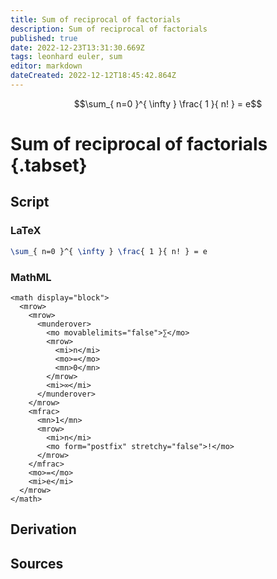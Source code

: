 ```yaml
---
title: Sum of reciprocal of factorials
description: Sum of reciprocal of factorials
published: true
date: 2022-12-23T13:31:30.669Z
tags: leonhard euler, sum
editor: markdown
dateCreated: 2022-12-12T18:45:42.864Z
---
```


$$\sum_{ n=0 }^{ \infty } \frac{ 1 }{ n! } = e$$

# Sum of reciprocal of factorials {.tabset}
## Script
### LaTeX
```tex
\sum_{ n=0 }^{ \infty } \frac{ 1 }{ n! } = e
```
### MathML
```mathml
<math display="block">
  <mrow>
    <mrow>
      <munderover>
        <mo movablelimits="false">∑</mo>
        <mrow>
          <mi>n</mi>
          <mo>=</mo>
          <mn>0</mn>
        </mrow>
        <mi>∞</mi>
      </munderover>
    </mrow>
    <mfrac>
      <mn>1</mn>
      <mrow>
        <mi>n</mi>
        <mo form="postfix" stretchy="false">!</mo>
      </mrow>
    </mfrac>
    <mo>=</mo>
    <mi>e</mi>
  </mrow>
</math>
```

## Derivation

## Sources